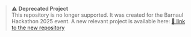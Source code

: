 > ⚠️ **Deprecated Project**  
> This repository is no longer supported. It was created for the Barnaul Hackathon 2025 event.
> A new relevant project is available here: [🔗 link to the new repository](https://github.com/Igorantivirus/SynchMineChat-MainServer)
